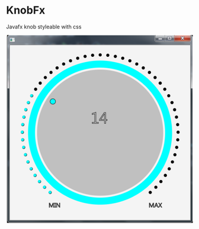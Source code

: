 # KnobFx
Javafx knob styleable with css

![alt tag](https://github.com/DeveloperFelix/KnobFx/blob/master/knobFx.png)
